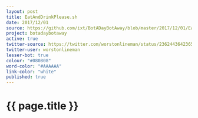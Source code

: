 ```yaml
---
layout: post
title: EatAndDrinkPlease.sh
date: 2017/12/01
source: https://github.com/ixt/BotADayBotAway/blob/master/2017/12/01/EatAndDrinkPlease.sh
project: botadaybotaway
active: true
twitter-source: https://twitter.com/worstonlineman/status/236244364236574720
twitter-user: worstonlineman
lesser-bot: true
colour: "#080808"
word-color: "#AAAAAA"
link-color: "white"
published: true
---
```

# {{ page.title }} 
